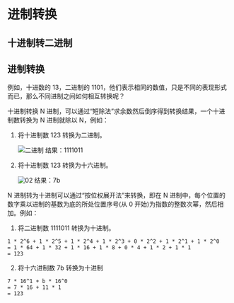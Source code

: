 # 进制转换

## 十进制转二进制

## 进制转换

例如，十进数的 13，二进制的 1101，他们表示相同的数值，只是不同的表现形式而已，那么不同进制之间如何相互转换呢？

十进制转换 N 进制，可以通过“短除法”求余数然后倒序得到转换结果，一个十进制数转换为 N 进制就除以 N，例如：

1. 将十进制数 123 转换为二进制。
   
   ![二进制](https://img2020.cnblogs.com/blog/1601970/202103/1601970-20210315153417484-918622082.png)
   结果：1111011
2. 将十进制数 123 转换为十六进制。
   
   ![02](https://img2020.cnblogs.com/blog/1601970/202103/1601970-20210315153444015-1872555206.png)
   结果：7b

N 进制转为十进制可以通过“按位权展开法”来转换，即在 N 进制中，每个位置的数字乘以进制的基数为底的所处位置序号(从 0 开始)为指数的整数次幂，然后相加。例如：

1. 将二进制数 1111011 转换为十进制。

```
1 * 2^6 + 1 * 2^5 + 1 * 2^4 + 1 * 2^3 + 0 * 2^2 + 1 * 2^1 + 1 * 2^0
= 1 * 64 + 1 * 32 + 1 * 16 + 1 * 8 + 0 * 4 + 1 * 2 + 1 * 1
= 123
```

2. 将十六进制数 7b 转换为十进制

```
7 * 16^1 + b * 16^0
= 7 * 16 + 11 * 1
= 123
```
